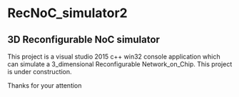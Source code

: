 # RecNoC_simulator2
3D Reconfigurable NoC simulator
----------------------------------

This project is a visual studio 2015 c++ win32 console application which can simulate a 3_dimensional Reconfigurable Network_on_Chip.
This project is under construction.

Thanks for your attention
